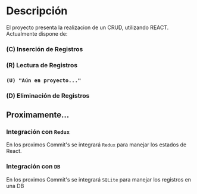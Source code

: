 # Descripción

El proyecto presenta la realizacion de un CRUD, utilizando REACT.
Actualmente dispone de:
### (C) Inserción de Registros
### (R) Lectura de Registros
### `(U) "Aún en proyecto..."`
### (D) Eliminación de Registros


## Proximamente...
### Integración con `Redux`
En los proximos Commit's se integrará `Redux` para manejar los estados de React.

### Integración con `DB`
En los proximos Commit's se integrará `SQLite` para manejar los registros en una DB
